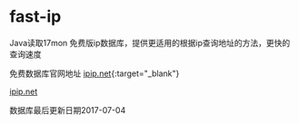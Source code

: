 # fast-ip
 
 Java读取17mon 免费版ip数据库，提供更适用的根据ip查询地址的方法，更快的查询速度
 
 免费数据库官网地址 [ipip.net](https://www.ipip.net/){:target="_blank"}
 
 <a href="https://www.ipip.net/" target="_blank">ipip.net</a>
 
 数据库最后更新日期2017-07-04

